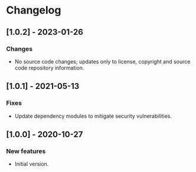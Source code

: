 # Changelog

## [1.0.2] - 2023-01-26

### Changes
- No source code changes; updates only to license, copyright and source code repository information.

## [1.0.1] - 2021-05-13

### Fixes
- Update dependency modules to mitigate security vulnerabilities.

## [1.0.0] - 2020-10-27

### New features
- Initial version.
